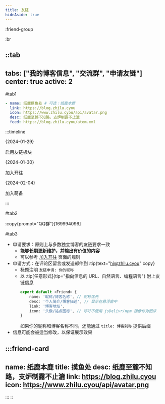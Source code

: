 ```yaml
---
title: 友链
hideAside: true
---
```


:friend-group

:br

::tab
---
tabs: ["我的博客信息", "交流群", "申请友链"]
center: true
active: 2
---

#tab1

```yaml
- name: 纸鹿摸鱼处 # 可选：纸鹿本鹿
  link: https://blog.zhilu.cyou
  icon: https://www.zhilu.cyou/api/avatar.png
  desc: 纸鹿至麓不知路，支炉制露不止漉
  feed: https://blog.zhilu.cyou/atom.xml
```

:::timeline

{2024-01-29}

启用友链板块

{2024-01-30}

加入开往

{2024-02-04}

加入萌备

:::

#tab2

:copy{prompt="QQ群"}[169994096]

#tab3

- 申请要求：原则上与多数独立博客的友链要求一致
  - **能够长期更新维护，并输出有价值的内容**
  - 可以参考 [加入开往](https://www.travellings.cn/docs/join) 页面的规则
- 申请方式：在评论区留言或发送邮件到 :tip{text="hi@zhilu.cyou" copy}
  - 标题注明 `友链申请: 你的昵称`
  - 以 :tip[任意形式]{tip="指向信息的 URL、自然语言、编程语言"} 附上友链信息
    ```ts
    export default <Friend> {
        name: '昵称/博客名称', // 昵称优先
        desc: '个人简介/博客描述', // 显示在悬浮窗中
        link: '博客地址',
        icon: '头像/站点图标', // 呼吁不使用 jsDelivr/npm 镜像作为图床
    }
    ```
    如果你的昵称和博客名称不同，还能通过 `title: 博客别称` 提供后缀
- 信息可能会被适当修改，以保证展示效果

:::friend-card
---
name: 纸鹿本鹿
title: 摸鱼处
desc: 纸鹿至麓不知路，支炉制露不止漉
link: https://blog.zhilu.cyou
icon: https://www.zhilu.cyou/api/avatar.png
---
:::
::
